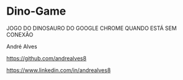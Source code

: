 # Dino-Game

JOGO DO DINOSAURO DO GOOGLE CHROME QUANDO ESTÁ SEM CONEXÃO

André Alves

https://github.com/andrealves8

https://www.linkedin.com/in/andrealves8


